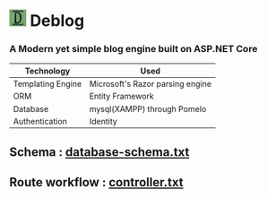 # <img src="Deblog/wwwroot/Images/logoWithbg.png" alt="" width="30px"> Deblog

### A Modern yet simple blog engine built on ASP.NET Core

| Technology        | Used                             |
| ----------------- | -------------------------------- |
| Templating Engine | Microsoft's Razor parsing engine |
| ORM               | Entity Framework                 |
| Database          | mysql(XAMPP) through Pomelo      |
| Authentication    | Identity                         |

## Schema : [database-schema.txt](ProjectStructure/database-schema.txt)

## Route workflow : [controller.txt](ProjectStructure/controller.txt)
